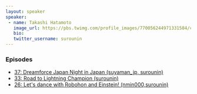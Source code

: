 ```yaml
---
layout: speaker
speaker:
 - name: Takashi Hatamoto
   image_url: https://pbs.twimg.com/profile_images/770056244971331584/cILrjoMJ_400x400.jpg
   bio:
   twitter_username: surounin
---
```


### Episodes

- [37: Dreamforce Japan Night in Japan (suyaman_jp, surounin)](/037/)
- [33: Road to Lightning Champion (surounin)](/033/)
- [26: Let's dance with Robohon and Einstein! (nmin000,surounin)](/026/)
